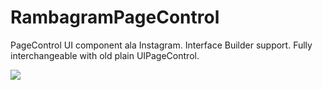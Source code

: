 # RambagramPageControl
PageControl UI component ala Instagram. Interface Builder support. Fully interchangeable with old plain UIPageControl.

![](demo.gif)
